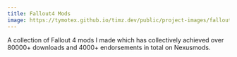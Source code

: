 ```yaml
---
title: Fallout4 Mods
image: https://tymotex.github.io/timz.dev/public/project-images/fallout-4-mod-thumbnail.png
---
```


A collection of Fallout 4 mods I made which has collectively achieved over 80000+ downloads and
4000+ endorsements in total on Nexusmods.
